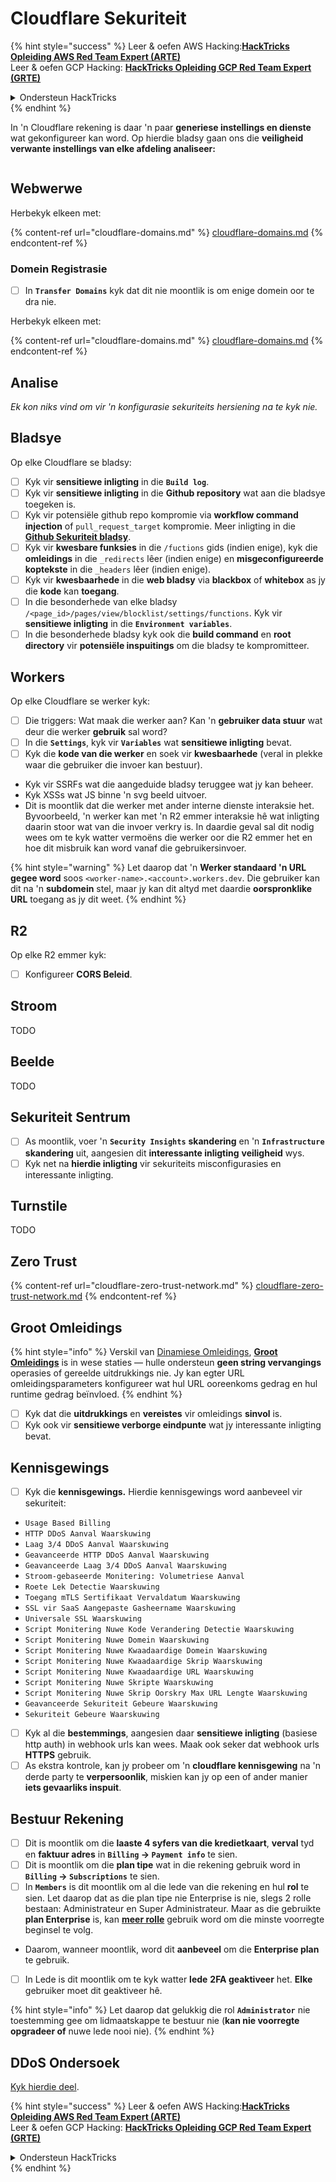 # Cloudflare Sekuriteit

{% hint style="success" %}
Leer & oefen AWS Hacking:<img src="../../.gitbook/assets/image (1) (1).png" alt="" data-size="line">[**HackTricks Opleiding AWS Red Team Expert (ARTE)**](https://training.hacktricks.xyz/courses/arte)<img src="../../.gitbook/assets/image (1) (1).png" alt="" data-size="line">\
Leer & oefen GCP Hacking: <img src="../../.gitbook/assets/image (2).png" alt="" data-size="line">[**HackTricks Opleiding GCP Red Team Expert (GRTE)**<img src="../../.gitbook/assets/image (2).png" alt="" data-size="line">](https://training.hacktricks.xyz/courses/grte)

<details>

<summary>Ondersteun HackTricks</summary>

* Kyk na die [**subskripsie planne**](https://github.com/sponsors/carlospolop)!
* **Sluit aan by die** 💬 [**Discord groep**](https://discord.gg/hRep4RUj7f) of die [**telegram groep**](https://t.me/peass) of **volg** ons op **Twitter** 🐦 [**@hacktricks\_live**](https://twitter.com/hacktricks\_live)**.**
* **Deel hacking truuks deur PRs in te dien na die** [**HackTricks**](https://github.com/carlospolop/hacktricks) en [**HackTricks Cloud**](https://github.com/carlospolop/hacktricks-cloud) github repos.

</details>
{% endhint %}

In 'n Cloudflare rekening is daar 'n paar **generiese instellings en dienste** wat gekonfigureer kan word. Op hierdie bladsy gaan ons die **veiligheid verwante instellings van elke afdeling analiseer:**

<figure><img src="../../.gitbook/assets/image (117).png" alt=""><figcaption></figcaption></figure>

## Webwerwe

Herbekyk elkeen met:

{% content-ref url="cloudflare-domains.md" %}
[cloudflare-domains.md](cloudflare-domains.md)
{% endcontent-ref %}

### Domein Registrasie

* [ ] In **`Transfer Domains`** kyk dat dit nie moontlik is om enige domein oor te dra nie.

Herbekyk elkeen met:

{% content-ref url="cloudflare-domains.md" %}
[cloudflare-domains.md](cloudflare-domains.md)
{% endcontent-ref %}

## Analise

_Ek kon niks vind om vir 'n konfigurasie sekuriteits hersiening na te kyk nie._

## Bladsye

Op elke Cloudflare se bladsy:

* [ ] Kyk vir **sensitiewe inligting** in die **`Build log`**.
* [ ] Kyk vir **sensitiewe inligting** in die **Github repository** wat aan die bladsye toegeken is.
* [ ] Kyk vir potensiële github repo kompromie via **workflow command injection** of `pull_request_target` kompromie. Meer inligting in die [**Github Sekuriteit bladsy**](../github-security/).
* [ ] Kyk vir **kwesbare funksies** in die `/fuctions` gids (indien enige), kyk die **omleidings** in die `_redirects` lêer (indien enige) en **misgeconfigureerde koptekste** in die `_headers` lêer (indien enige).
* [ ] Kyk vir **kwesbaarhede** in die **web bladsy** via **blackbox** of **whitebox** as jy die **kode** kan **toegang**.
* [ ] In die besonderhede van elke bladsy `/<page_id>/pages/view/blocklist/settings/functions`. Kyk vir **sensitiewe inligting** in die **`Environment variables`**.
* [ ] In die besonderhede bladsy kyk ook die **build command** en **root directory** vir **potensiële inspuitings** om die bladsy te kompromitteer.

## **Workers**

Op elke Cloudflare se werker kyk:

* [ ] Die triggers: Wat maak die werker aan? Kan 'n **gebruiker data stuur** wat deur die werker **gebruik** sal word?
* [ ] In die **`Settings`**, kyk vir **`Variables`** wat **sensitiewe inligting** bevat.
* [ ] Kyk die **kode van die werker** en soek vir **kwesbaarhede** (veral in plekke waar die gebruiker die invoer kan bestuur).
* Kyk vir SSRFs wat die aangeduide bladsy teruggee wat jy kan beheer.
* Kyk XSSs wat JS binne 'n svg beeld uitvoer.
* Dit is moontlik dat die werker met ander interne dienste interaksie het. Byvoorbeeld, 'n werker kan met 'n R2 emmer interaksie hê wat inligting daarin stoor wat van die invoer verkry is. In daardie geval sal dit nodig wees om te kyk watter vermoëns die werker oor die R2 emmer het en hoe dit misbruik kan word vanaf die gebruikersinvoer.

{% hint style="warning" %}
Let daarop dat 'n **Werker standaard 'n URL gegee word** soos `<worker-name>.<account>.workers.dev`. Die gebruiker kan dit na 'n **subdomein** stel, maar jy kan dit altyd met daardie **oorspronklike URL** toegang as jy dit weet.
{% endhint %}

## R2

Op elke R2 emmer kyk:

* [ ] Konfigureer **CORS Beleid**.

## Stroom

TODO

## Beelde

TODO

## Sekuriteit Sentrum

* [ ] As moontlik, voer 'n **`Security Insights`** **skandering** en 'n **`Infrastructure`** **skandering** uit, aangesien dit **interessante inligting** **veiligheid** wys.
* [ ] Kyk net na **hierdie inligting** vir sekuriteits misconfigurasies en interessante inligting.

## Turnstile

TODO

## **Zero Trust**

{% content-ref url="cloudflare-zero-trust-network.md" %}
[cloudflare-zero-trust-network.md](cloudflare-zero-trust-network.md)
{% endcontent-ref %}

## Groot Omleidings

{% hint style="info" %}
Verskil van [Dinamiese Omleidings](https://developers.cloudflare.com/rules/url-forwarding/dynamic-redirects/), [**Groot Omleidings**](https://developers.cloudflare.com/rules/url-forwarding/bulk-redirects/) is in wese staties — hulle ondersteun **geen string vervangings** operasies of gereelde uitdrukkings nie. Jy kan egter URL omleidingsparameters konfigureer wat hul URL ooreenkoms gedrag en hul runtime gedrag beïnvloed.
{% endhint %}

* [ ] Kyk dat die **uitdrukkings** en **vereistes** vir omleidings **sinvol** is.
* [ ] Kyk ook vir **sensitiewe verborge eindpunte** wat jy interessante inligting bevat.

## Kennisgewings

* [ ] Kyk die **kennisgewings.** Hierdie kennisgewings word aanbeveel vir sekuriteit:
* `Usage Based Billing`
* `HTTP DDoS Aanval Waarskuwing`
* `Laag 3/4 DDoS Aanval Waarskuwing`
* `Geavanceerde HTTP DDoS Aanval Waarskuwing`
* `Geavanceerde Laag 3/4 DDoS Aanval Waarskuwing`
* `Stroom-gebaseerde Monitering: Volumetriese Aanval`
* `Roete Lek Detectie Waarskuwing`
* `Toegang mTLS Sertifikaat Vervaldatum Waarskuwing`
* `SSL vir SaaS Aangepaste Gasheername Waarskuwing`
* `Universale SSL Waarskuwing`
* `Script Monitering Nuwe Kode Verandering Detectie Waarskuwing`
* `Script Monitering Nuwe Domein Waarskuwing`
* `Script Monitering Nuwe Kwaadaardige Domein Waarskuwing`
* `Script Monitering Nuwe Kwaadaardige Skrip Waarskuwing`
* `Script Monitering Nuwe Kwaadaardige URL Waarskuwing`
* `Script Monitering Nuwe Skripte Waarskuwing`
* `Script Monitering Nuwe Skrip Oorskry Max URL Lengte Waarskuwing`
* `Geavanceerde Sekuriteit Gebeure Waarskuwing`
* `Sekuriteit Gebeure Waarskuwing`
* [ ] Kyk al die **bestemmings**, aangesien daar **sensitiewe inligting** (basiese http auth) in webhook urls kan wees. Maak ook seker dat webhook urls **HTTPS** gebruik.
* [ ] As ekstra kontrole, kan jy probeer om 'n **cloudflare kennisgewing** na 'n derde party te **verpersoonlik**, miskien kan jy op een of ander manier **iets gevaarliks inspuit**.

## Bestuur Rekening

* [ ] Dit is moontlik om die **laaste 4 syfers van die kredietkaart**, **verval** tyd en **faktuur adres** in **`Billing` -> `Payment info`** te sien.
* [ ] Dit is moontlik om die **plan tipe** wat in die rekening gebruik word in **`Billing` -> `Subscriptions`** te sien.
* [ ] In **`Members`** is dit moontlik om al die lede van die rekening en hul **rol** te sien. Let daarop dat as die plan tipe nie Enterprise is nie, slegs 2 rolle bestaan: Administrateur en Super Administrateur. Maar as die gebruikte **plan Enterprise** is, kan [**meer rolle**](https://developers.cloudflare.com/fundamentals/account-and-billing/account-setup/account-roles/) gebruik word om die minste voorregte beginsel te volg.
* Daarom, wanneer moontlik, word dit **aanbeveel** om die **Enterprise plan** te gebruik.
* [ ] In Lede is dit moontlik om te kyk watter **lede** **2FA geaktiveer** het. **Elke** gebruiker moet dit geaktiveer hê.

{% hint style="info" %}
Let daarop dat gelukkig die rol **`Administrator`** nie toestemming gee om lidmaatskappe te bestuur nie (**kan nie voorregte opgradeer of** nuwe lede nooi nie).
{% endhint %}

## DDoS Ondersoek

[Kyk hierdie deel](cloudflare-domains.md#cloudflare-ddos-protection).

{% hint style="success" %}
Leer & oefen AWS Hacking:<img src="../../.gitbook/assets/image (1) (1).png" alt="" data-size="line">[**HackTricks Opleiding AWS Red Team Expert (ARTE)**](https://training.hacktricks.xyz/courses/arte)<img src="../../.gitbook/assets/image (1) (1).png" alt="" data-size="line">\
Leer & oefen GCP Hacking: <img src="../../.gitbook/assets/image (2).png" alt="" data-size="line">[**HackTricks Opleiding GCP Red Team Expert (GRTE)**<img src="../../.gitbook/assets/image (2).png" alt="" data-size="line">](https://training.hacktricks.xyz/courses/grte)

<details>

<summary>Ondersteun HackTricks</summary>

* Kyk na die [**subskripsie planne**](https://github.com/sponsors/carlospolop)!
* **Sluit aan by die** 💬 [**Discord groep**](https://discord.gg/hRep4RUj7f) of die [**telegram groep**](https://t.me/peass) of **volg** ons op **Twitter** 🐦 [**@hacktricks\_live**](https://twitter.com/hacktricks\_live)**.**
* **Deel hacking truuks deur PRs in te dien na die** [**HackTricks**](https://github.com/carlospolop/hacktricks) en [**HackTricks Cloud**](https://github.com/carlospolop/hacktricks-cloud) github repos.

</details>
{% endhint %}
